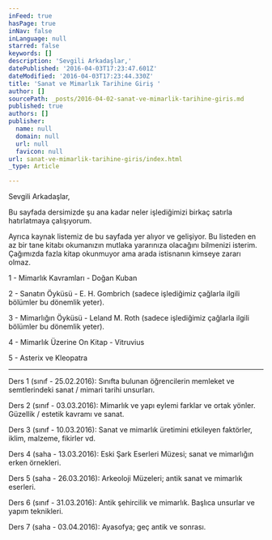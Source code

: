```yaml
---
inFeed: true
hasPage: true
inNav: false
inLanguage: null
starred: false
keywords: []
description: 'Sevgili Arkadaşlar,'
datePublished: '2016-04-03T17:23:47.601Z'
dateModified: '2016-04-03T17:23:44.330Z'
title: 'Sanat ve Mimarlık Tarihine Giriş '
author: []
sourcePath: _posts/2016-04-02-sanat-ve-mimarlik-tarihine-giris.md
published: true
authors: []
publisher:
  name: null
  domain: null
  url: null
  favicon: null
url: sanat-ve-mimarlik-tarihine-giris/index.html
_type: Article

---
```

Sevgili Arkadaşlar,

Bu sayfada dersimizde şu ana kadar neler işlediğimizi birkaç satırla hatırlatmaya çalışıyorum.

Ayrıca kaynak listemiz de bu sayfada yer alıyor ve gelişiyor. Bu listeden en az bir tane kitabı okumanızın mutlaka yararınıza olacağını bilmenizi isterim. Çağımızda fazla kitap okunmuyor ama arada istisnanın kimseye zararı olmaz.

1 - Mimarlık Kavramları - Doğan Kuban

2 - Sanatın Öyküsü - E. H. Gombrich (sadece işlediğimiz çağlarla ilgili bölümler bu dönemlik yeter).

3 - Mimarlığın Öyküsü - Leland M. Roth (sadece işlediğimiz çağlarla ilgili bölümler bu dönemlik yeter).

4 - Mimarlık Üzerine On Kitap - Vitruvius

5 - Asterix ve Kleopatra

---------

Ders 1 (sınıf - 25.02.2016): Sınıfta bulunan öğrencilerin memleket ve semtlerindeki sanat / mimari tarihi unsurları.

Ders 2 (sınıf - 03.03.2016): Mimarlık ve yapı eylemi farklar ve ortak yönler. Güzellik / estetik kavramı ve sanat.

Ders 3 (sınıf - 10.03.2016): Sanat ve mimarlık üretimini etkileyen faktörler, iklim, malzeme, fikirler vd.

Ders 4 (saha - 13.03.2016): Eski Şark Eserleri Müzesi; sanat ve mimarlığın erken örnekleri.

Ders 5 (saha - 26.03.2016): Arkeoloji Müzeleri; antik sanat ve mimarlık eserleri.

Ders 6 (sınıf - 31.03.2016): Antik şehircilik ve mimarlık. Başlıca unsurlar ve yapım teknikleri.

Ders 7 (saha - 03.04.2016): Ayasofya; geç antik ve sonrası.